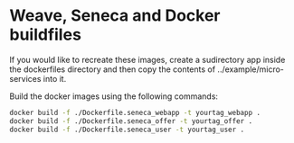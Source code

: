 # Weave, Seneca and Docker buildfiles

If you would like to recreate these images, create a sudirectory app inside the dockerfiles directory and then copy the contents of ../example/micro-services into it. 

Build the docker images using the following commands:

```bash
docker build -f ./Dockerfile.seneca_webapp -t yourtag_webapp .
docker build -f ./Dockerfile.seneca_offer -t yourtag_offer .
docker build -f ./Dockerfile.seneca_user -t yourtag_user .
```
